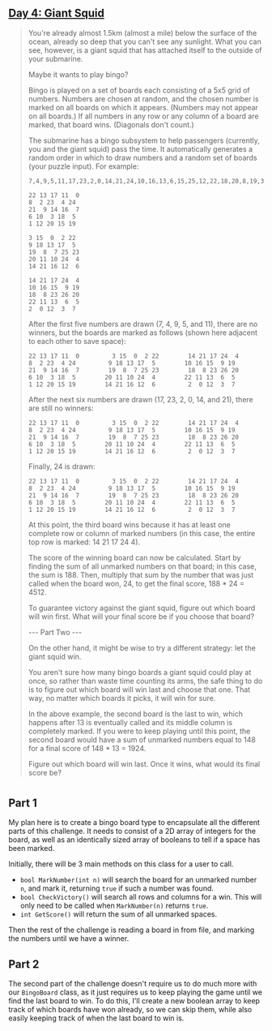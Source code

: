 ## [Day 4: Giant Squid](https://adventofcode.com/2021/day/4) ##

>You're already almost 1.5km (almost a mile) below the surface of the ocean, already so deep that you can't see any sunlight. What you can see, however, is a giant squid that has attached itself to the outside of your submarine.
>
>Maybe it wants to play bingo?
>
>Bingo is played on a set of boards each consisting of a 5x5 grid of numbers. Numbers are chosen at random, and the chosen number is marked on all boards on which it appears. (Numbers may not appear on all boards.) If all numbers in any row or any column of a board are marked, that board wins. (Diagonals don't count.)
>
>The submarine has a bingo subsystem to help passengers (currently, you and the giant squid) pass the time. It automatically generates a random order in which to draw numbers and a random set of boards (your puzzle input). For example:
>```
>7,4,9,5,11,17,23,2,0,14,21,24,10,16,13,6,15,25,12,22,18,20,8,19,3,26,1
>
>22 13 17 11  0
> 8  2 23  4 24
>21  9 14 16  7
> 6 10  3 18  5
> 1 12 20 15 19
>
> 3 15  0  2 22
> 9 18 13 17  5
>19  8  7 25 23
>20 11 10 24  4
>14 21 16 12  6
>
>14 21 17 24  4
>10 16 15  9 19
>18  8 23 26 20
>22 11 13  6  5
> 2  0 12  3  7
>```
>After the first five numbers are drawn (7, 4, 9, 5, and 11), there are no winners, but the boards are marked as follows (shown here adjacent to each other to save space):
>```
>22 13 17 11  0         3 15  0  2 22        14 21 17 24  4
> 8  2 23  4 24         9 18 13 17  5        10 16 15  9 19
>21  9 14 16  7        19  8  7 25 23        18  8 23 26 20
> 6 10  3 18  5        20 11 10 24  4        22 11 13  6  5
> 1 12 20 15 19        14 21 16 12  6         2  0 12  3  7
>```
>After the next six numbers are drawn (17, 23, 2, 0, 14, and 21), there are still no winners:
>```
>22 13 17 11  0         3 15  0  2 22        14 21 17 24  4
> 8  2 23  4 24         9 18 13 17  5        10 16 15  9 19
>21  9 14 16  7        19  8  7 25 23        18  8 23 26 20
> 6 10  3 18  5        20 11 10 24  4        22 11 13  6  5
> 1 12 20 15 19        14 21 16 12  6         2  0 12  3  7
>```
>Finally, 24 is drawn:
>```
>22 13 17 11  0         3 15  0  2 22        14 21 17 24  4
> 8  2 23  4 24         9 18 13 17  5        10 16 15  9 19
>21  9 14 16  7        19  8  7 25 23        18  8 23 26 20
> 6 10  3 18  5        20 11 10 24  4        22 11 13  6  5
> 1 12 20 15 19        14 21 16 12  6         2  0 12  3  7
>```
>At this point, the third board wins because it has at least one complete row or column of marked numbers (in this case, the entire top row is marked: 14 21 17 24 4).
>
>The score of the winning board can now be calculated. Start by finding the sum of all unmarked numbers on that board; in this case, the sum is 188. Then, multiply that sum by the number that was just called when the board won, 24, to get the final score, 188 * 24 = 4512.
>
>To guarantee victory against the giant squid, figure out which board will win first. What will your final score be if you choose that board?
>
>--- Part Two ---
>
>On the other hand, it might be wise to try a different strategy: let the giant squid win.
>
>You aren't sure how many bingo boards a giant squid could play at once, so rather than waste time counting its arms, the safe thing to do is to figure out which board will win last and choose that one. That way, no matter which boards it picks, it will win for sure.
>
>In the above example, the second board is the last to win, which happens after 13 is eventually called and its middle column is completely marked. If you were to keep playing until this point, the second board would have a sum of unmarked numbers equal to 148 for a final score of 148 * 13 = 1924.
>
>Figure out which board will win last. Once it wins, what would its final score be?

#

## Part 1 ##

My plan here is to create a bingo board type to encapsulate all the different parts of this challenge. It needs to consist of a 2D array of integers for the board, as well as an identically sized array of booleans to tell if a space has been marked.

Initially, there will be 3 main methods on this class for a user to call. 

- `bool MarkNumber(int n)` will search the board for an unmarked number `n`, and mark it, returning `true` if such a number was found.
- `bool CheckVictory()` will search all rows and columns for a win. This will only need to be called when `MarkNumber(n)` returns `true`.
- `int GetScore()` will return the sum of all unmarked spaces.

Then the rest of the challenge is reading a board in from file, and marking the numbers until we have a winner.

## Part 2 ##

The second part of the challenge doesn't require us to do much more with our `BingoBoard` class, as it just requires us to keep playing the game until we find the last board to win. To do this, I'll create a new boolean array to keep track of which boards have won already, so we can skip them, while also easily keeping track of when the last board to win is.